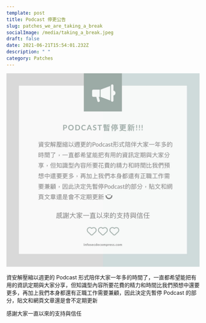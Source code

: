 ```yaml
---
template: post
title: Podcast 停更公告
slug: patches_we_are_taking_a_break
socialImage: /media/taking_a_break.jpeg
draft: false
date: 2021-06-21T15:54:01.232Z
description: " "
category: Patches
---
```


![](/media/taking_a_break.jpeg)

資安解壓縮以週更的 Podcast 形式陪伴大家一年多的時間了，一直都希望能把有用的資訊定期與大家分享，但知識型內容所要花費的精力和時間比我們預想中還要更多，再加上我們本身都還有正職工作需要兼顧，因此決定先暫停 Podcast 的部分，貼文和網頁文章還是會不定期更新

感謝大家一直以來的支持與信任
